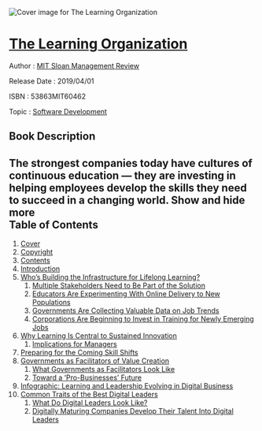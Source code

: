 ![Cover image for The Learning Organization](https://imgdetail.ebookreading.net/cover/cover/20200215/EB53863MIT60462.jpg)

[The Learning Organization](https://ebookreading.net/view/book/The+Learning+Organization-EB53863MIT60462_1.html "The Learning Organization")
====================================================================================================================

Author : [MIT Sloan Management Review](https://ebookreading.net/search/author/MIT+Sloan+Management+Review)

Release Date : 2019/04/01

ISBN : 53863MIT60462

Topic : [Software Development](https://ebookreading.net/search/category/software-development)

Book Description
-----------------

 The strongest companies today have cultures of continuous education — they are investing in helping employees develop the skills they need to succeed in a changing world.        Show and hide more                
Table of Contents
-----------------

1. [Cover](https://ebookreading.net/view/book/The+Learning+Organization-EB53863MIT60462_1.html)
1. [Copyright](https://ebookreading.net/view/book/The+Learning+Organization-EB53863MIT60462_10.html)
1. [Contents](https://ebookreading.net/view/book/The+Learning+Organization-EB53863MIT60462_2.html)
1. [Introduction](https://ebookreading.net/view/book/The+Learning+Organization-EB53863MIT60462_3.html)
1. [Who’s Building the Infrastructure for Lifelong Learning?](https://ebookreading.net/view/book/The+Learning+Organization-EB53863MIT60462_4.html)
    1. [Multiple Stakeholders Need to Be Part of the Solution](https://ebookreading.net/view/book/The+Learning+Organization-EB53863MIT60462_4.html#h1-1)
    1. [Educators Are Experimenting With Online Delivery to New Populations](https://ebookreading.net/view/book/The+Learning+Organization-EB53863MIT60462_4.html#h1-2)
    1. [Governments Are Collecting Valuable Data on Job Trends](https://ebookreading.net/view/book/The+Learning+Organization-EB53863MIT60462_4.html#h1-3)
    1. [Corporations Are Beginning to Invest in Training for Newly Emerging Jobs ](https://ebookreading.net/view/book/The+Learning+Organization-EB53863MIT60462_4.html#h1-4)
1. [Why Learning Is Central to Sustained Innovation](https://ebookreading.net/view/book/The+Learning+Organization-EB53863MIT60462_5.html)
    1. [Implications for Managers](https://ebookreading.net/view/book/The+Learning+Organization-EB53863MIT60462_5.html#h1-5)
1. [Preparing for the Coming Skill Shifts](https://ebookreading.net/view/book/The+Learning+Organization-EB53863MIT60462_6.html)
1. [Governments as Facilitators of Value Creation](https://ebookreading.net/view/book/The+Learning+Organization-EB53863MIT60462_7.html)
    1. [What Governments as Facilitators Look Like](https://ebookreading.net/view/book/The+Learning+Organization-EB53863MIT60462_7.html#h1-6)
    1. [Toward a ‘Pro-Businesses’ Future](https://ebookreading.net/view/book/The+Learning+Organization-EB53863MIT60462_7.html#h1-7)
1. [Infographic: Learning and Leadership Evolving in Digital Business](https://ebookreading.net/view/book/The+Learning+Organization-EB53863MIT60462_8.html)
1. [Common Traits of the Best Digital Leaders](https://ebookreading.net/view/book/The+Learning+Organization-EB53863MIT60462_9.html)
    1. [What Do Digital Leaders Look Like?](https://ebookreading.net/view/book/The+Learning+Organization-EB53863MIT60462_9.html#h1-8)
    1. [Digitally Maturing Companies Develop Their Talent Into Digital Leaders](https://ebookreading.net/view/book/The+Learning+Organization-EB53863MIT60462_9.html#h1-9)
